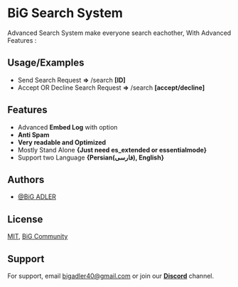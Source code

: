 
# BiG Search System

Advanced Search System make everyone search eachother, With Advanced Features :
## Usage/Examples


- Send Search Request **=>** /search **[ID]**
- Accept OR Decline Search Request **=>** /search **[accept/decline]**



## Features

- Advanced **Embed Log** with option
- **Anti Spam**
- **Very readable and Optimized**
- Mostly Stand Alone **{Just need es_extended or essentialmode}**
- Support two Language **{Persian(فارسی), English}**
## Authors

- [@BiG ADLER](https://www.github.com/BiG-ADLER)


## License

[MIT](https://choosealicense.com/licenses/mit/),
[BiG Community](https://discord.gg/Hq2uQJNfmZ)
## Support

For support, email bigadler40@gmail.com or join our [**Discord**](https://discord.gg/Hq2uQJNfmZ) channel.
